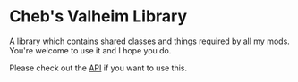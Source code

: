 # Cheb's Valheim Library

A library which contains shared classes and things required by all my mods. You're welcome to use it and I hope you do.

Please check out the [API](https://jpw1991.github.io/chebs-valheim-library/index.html) if you want to use this.
